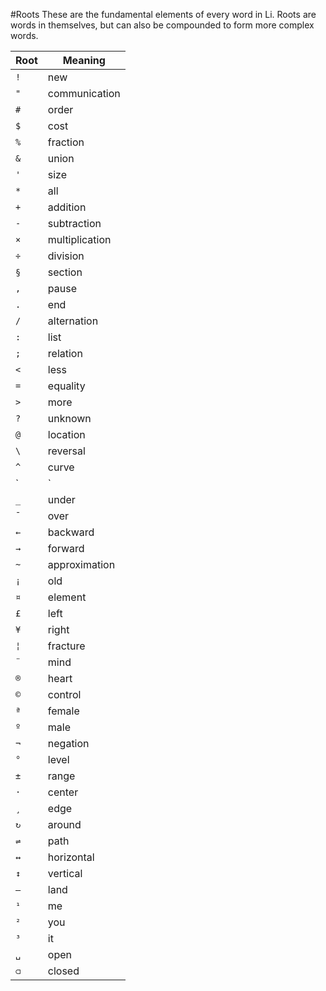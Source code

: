 #Roots
These are the fundamental elements of every word in Li. Roots are words in themselves, but can also be compounded to form more complex words.

Root|Meaning
---|---
`!`|new
`"`|communication
`#`|order
`$`|cost
`%`|fraction
`&`|union
`'`|size
`*`|all
`+`|addition
`-`|subtraction
`×`|multiplication
`÷`|division
`§`|section
`,`|pause
`.`|end
`/`|alternation
`:`|list
`;`|relation
`<`|less
`=`|equality
`>`|more
`?`|unknown
`@`|location
`\`|reversal
`^`|curve
`|`|straight
`_`|under
`¯`|over
`←`|backward
`→`|forward
`~`|approximation
`¡`|old
`¤`|element
`£`|left
`¥`|right
`¦`|fracture
`¨`|mind
`®`|heart
`©`|control
`ª`|female
`º`|male
`¬`|negation
`°`|level
`±`|range
`·`|center
`¸`|edge
`↻`|around
`⇌`|path
`↔`|horizontal
`↕`|vertical
`―`|land
`¹`|me
`²`|you
`³`|it
`␣`|open
`⫏`|closed
